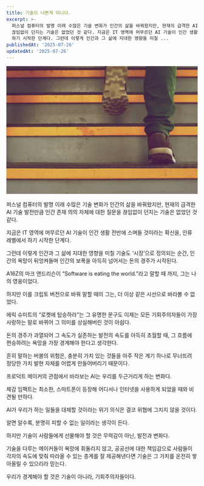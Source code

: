 ```yaml
---
title: 기술이 나쁜게 아니다.
excerpt: >-
  퍼스널 컴퓨터의 발명 이래 수많은 기술 변화가 인간의 삶을 바꿔왔지만, 현재의 급격한 AI 기술 발전만큼 인간 존재 의의 자체에 대한 질문을
  끊임없이 던지는 기술은 없었던 것 같다. 지금은 IT 영역에 머무르던 AI 기술이 인간 생활 전반에 스며들 것이라는 확신을, 인류 레벨에서
  하기 시작한 단계다. 그런데 이렇게 인간과 그 삶에 지대한 영향을 미칠 ...
publishedAt: '2025-07-26'
updatedAt: '2025-07-26'
---
```

![Cover Image](images/f67ac840238020d9edc98a1559fe041a.jpeg)

퍼스널 컴퓨터의 발명 이래 수많은 기술 변화가 인간의 삶을 바꿔왔지만, 현재의 급격한 AI 기술 발전만큼 인간 존재 의의 자체에 대한 질문을 끊임없이 던지는 기술은 없었던 것 같다.

지금은 IT 영역에 머무르던 AI 기술이 인간 생활 전반에 스며들 것이라는 확신을, 인류 레벨에서 하기 시작한 단계다.

그런데 이렇게 인간과 그 삶에 지대한 영향을 미칠 기술도 ‘시장’으로 정의되는 순간, 인간의 욕망이 뒤엉켜들며 인간의 보폭을 아득히 넘어서는 돈의 경주가 시작된다.

A16Z의 마크 앤드리슨이 “Software is eating the world.”라고 말할 때 까지, 그는 나의 영웅이었다.

하지만 이를 크립토 버전으로 바꿔 말할 때의 그는, 더 이상 같은 시선으로 바라볼 수 없었다.

에릭 슈미트의 “로켓에 탑승하라”는 그 유명한 문구도 이제는 모든 기회주의자들이 가장 사랑하는 말로 바뀌어 그 의미를 상실해버린 것이 아쉽다.

돈의 경주가 과열되어 그 속도가 실존하는 발전의 속도를 아득히 초월할 때, 그 흐름에 편승하려는 욕망을 가장 경계해야 한다고 생각한다.

흔히 말하는 버블의 위험은, 충분히 가치 있는 것들을 아주 작은 계기 하나로 무너뜨려 정당한 가치 발현 자체를 어렵게 만들어버리기 때문이다.

프로덕트 메이커의 관점에서 바라보는 AI는 우리를 두근거리게 하는 변화다.

체감 임팩트는 최소한, 스마트폰이 등장해 어디서나 인터넷을 사용하게 되었을 때와 비견될 만하다.

AI가 우리가 하는 일들을 대체할 것이라는 위기 의식은 결코 위협에 그치지 않을 것이다.

알면 알수록, 분명히 피할 수 없는 일이라는 생각이 든다.

하지만 기술이 사람들에게 선물해야 할 것은 무력감이 아닌, 발전과 변화다.

기술을 다루는 메이커들이 욕망에 휘둘리지 않고, 공공선에 대한 책임감으로 사람들이 각자의 속도에 맞춰 따라올 수 있는 층계를 잘 제공해낸다면 기술은 그 가치를 온전히 쌓아올릴 수 있으리라 믿는다.

우리가 경계해야 할 것은 기술이 아니라, 기회주의자들이다.